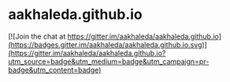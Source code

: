 # aakhaleda.github.io

[![Join the chat at https://gitter.im/aakhaleda/aakhaleda.github.io](https://badges.gitter.im/aakhaleda/aakhaleda.github.io.svg)](https://gitter.im/aakhaleda/aakhaleda.github.io?utm_source=badge&utm_medium=badge&utm_campaign=pr-badge&utm_content=badge)
